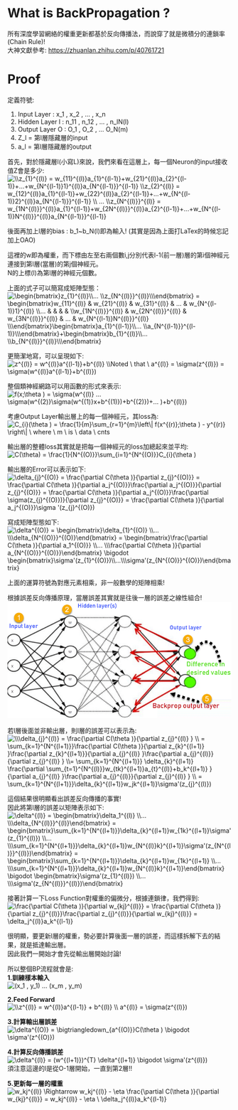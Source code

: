 # What is BackPropagation ?
所有深度學習網絡的權重更新都基於反向傳播法，而說穿了就是微積分的連鎖率(Chain Rule)!  
大神文獻參考: https://zhuanlan.zhihu.com/p/40761721  

# Proof
定義符號:
1. Input Layer : x_1 , x_2 , ... , x_n  
2. Hidden Layer l : n_11 , n_12 , ... , n_lN(l)  
3. Output Layer O : O_1 , O_2 , ... O_N(m)  
4. Z_l = 第l層隱藏層的input  
5. a_l = 第l層隱藏層的output  

首先，對於隱藏層l(小寫L)來說，我們來看在這層上，每一個Neuron的input接收值Z會是多少:  
<img src="https://latex.codecogs.com/png.image?\dpi{110}&space;\\z_{1}^{(l)}&space;=&space;w_{11}^{(l)}a_{1}^{(l-1)}&plus;w_{21}^{(l)}a_{2}^{(l-1)}&plus;...&plus;w_{N^{(l-1)}1}^{(l)}a_{N^{(l-1)}}^{(l-1)}&space;\\z_{2}^{(l)}&space;=&space;w_{12}^{(l)}a_{1}^{(l-1)}&plus;w_{22}^{(l)}a_{2}^{(l-1)}&plus;...&plus;w_{N^{(l-1)}2}^{(l)}a_{N^{(l-1)}}^{(l-1)}&space;\\&space;...&space;\\z_{N^{(l)}}^{(l)}&space;=&space;w_{1N^{(l)}}^{(l)}a_{1}^{(l-1)}&plus;w_{2N^{(l)}}^{(l)}a_{2}^{(l-1)}&plus;...&plus;w_{N^{(l-1)}N^{(l)}}^{(l)}a_{N^{(l-1)}}^{(l-1)}&space;" title="\\z_{1}^{(l)} = w_{11}^{(l)}a_{1}^{(l-1)}+w_{21}^{(l)}a_{2}^{(l-1)}+...+w_{N^{(l-1)}1}^{(l)}a_{N^{(l-1)}}^{(l-1)} \\z_{2}^{(l)} = w_{12}^{(l)}a_{1}^{(l-1)}+w_{22}^{(l)}a_{2}^{(l-1)}+...+w_{N^{(l-1)}2}^{(l)}a_{N^{(l-1)}}^{(l-1)} \\ ... \\z_{N^{(l)}}^{(l)} = w_{1N^{(l)}}^{(l)}a_{1}^{(l-1)}+w_{2N^{(l)}}^{(l)}a_{2}^{(l-1)}+...+w_{N^{(l-1)}N^{(l)}}^{(l)}a_{N^{(l-1)}}^{(l-1)} " />

後面再加上l層的bias : b_1~b_N(l)即為輸入! (其實是因為上面打LaTex的時候忘記加上OAO)    

這裡的w即為權重，而下標由左至右兩個數i,j分別代表l-1(前一層)層的第i個神經元連接到第l層(當層)的第j個神經元。  
N的上標(l)為第l層的神經元個數。  

上面的式子可以簡寫成矩陣型態：  
<img src="https://latex.codecogs.com/png.image?\dpi{110}&space;\begin{bmatrix}z_{1}^{(l)}\\...&space;\\z_{N^{(l)}}^{(l)}\\\end{bmatrix}&space;=&space;\begin{bmatrix}w_{11}^{(l)}&space;&&space;w_{21}^{(l)}&space;&&space;w_{31}^{(l)}&space;&&space;...&space;&&space;w_{N^{(l-1)}1}^{(l)}&space;\\...&space;&&space;&space;&&space;&space;&&space;&space;&&space;&space;\\w_{1N^{(l)}}^{(l)}&space;&&space;w_{2N^{(l)}}^{(l)}&space;&&space;w_{3N^{(l)}}^{(l)}&space;&&space;...&space;&&space;w_{N^{(l-1)}N^{(l)}}^{(l)}&space;\\\end{bmatrix}\begin{bmatrix}a_{1}^{(l-1)}\\...&space;\\a_{N^{(l-1)}}^{(l-1)}\\\end{bmatrix}&plus;\begin{bmatrix}b_{1}^{(l)}\\...&space;\\b_{N^{(l)}}^{(l)}\\\end{bmatrix}" title="\begin{bmatrix}z_{1}^{(l)}\\... \\z_{N^{(l)}}^{(l)}\\\end{bmatrix} = \begin{bmatrix}w_{11}^{(l)} & w_{21}^{(l)} & w_{31}^{(l)} & ... & w_{N^{(l-1)}1}^{(l)} \\... & & & & \\w_{1N^{(l)}}^{(l)} & w_{2N^{(l)}}^{(l)} & w_{3N^{(l)}}^{(l)} & ... & w_{N^{(l-1)}N^{(l)}}^{(l)} \\\end{bmatrix}\begin{bmatrix}a_{1}^{(l-1)}\\... \\a_{N^{(l-1)}}^{(l-1)}\\\end{bmatrix}+\begin{bmatrix}b_{1}^{(l)}\\... \\b_{N^{(l)}}^{(l)}\\\end{bmatrix}" />

更簡潔地寫，可以呈現如下:  
<img src="https://latex.codecogs.com/png.image?\dpi{110}&space;z^{(l)}&space;=&space;w^{(l)}a^{(l-1)}&plus;b^{(l)}&space;\\Noted&space;\&space;&space;that&space;\&space;&space;&space;a^{(l)}&space;=&space;\sigma(z^{(l)})&space;=&space;\sigma(w^{(l)}a^{(l-1)}&plus;b^{(l)})&space;" title="z^{(l)} = w^{(l)}a^{(l-1)}+b^{(l)} \\Noted \ that \ a^{(l)} = \sigma(z^{(l)}) = \sigma(w^{(l)}a^{(l-1)}+b^{(l)}) " />

整個類神經網路可以用函數的形式來表示:  
<img src="https://latex.codecogs.com/png.image?\dpi{110}&space;f(x;\theta&space;)&space;=&space;\sigma(w^{(l)}&space;...&space;\sigma(w^{(2)}\sigma(w^{(1)}x&plus;b^{(1)})&plus;b^{(2)})&plus;...&space;)&plus;b^{(l)})" title="f(x;\theta ) = \sigma(w^{(l)} ... \sigma(w^{(2)}\sigma(w^{(1)}x+b^{(1)})+b^{(2)})+... )+b^{(l)})" />

考慮Output Layer輸出層上的每一個神經元，其loss為:  
<img src="https://latex.codecogs.com/png.image?\dpi{110}&space;C_{i}(\theta&space;)&space;=&space;\frac{1}{m}\sum_{r=1}^{m}\left\|&space;f(x^{(r)};\theta&space;)&space;-&space;y^{(r)}&space;\right\|&space;&space;\&space;&space;where&space;\&space;&space;m&space;\&space;is&space;\&space;data&space;\&space;cnts&space;" title="C_{i}(\theta ) = \frac{1}{m}\sum_{r=1}^{m}\left\| f(x^{(r)};\theta ) - y^{(r)} \right\| \ where \ m \ is \ data \ cnts " />

輸出層的整體loss其實就是把每一個神經元的loss加總起來並平均:  
<img src="https://latex.codecogs.com/png.image?\dpi{110}&space;C(\theta)&space;=&space;&space;\frac{1}{N^{(O)}}\sum_{i=1}^{N^{(O)}}C_{i}(\theta&space;)" title="C(\theta) = \frac{1}{N^{(O)}}\sum_{i=1}^{N^{(O)}}C_{i}(\theta )" />

輸出層的Error可以表示如下:  
<img src="https://latex.codecogs.com/png.image?\dpi{110}&space;\delta_{j}^{(O)}&space;=&space;\frac{\partial&space;C(\theta&space;)}{\partial&space;z_{j}^{(O)}}&space;=&space;\frac{\partial&space;C(\theta&space;)}{\partial&space;a_j^{(O)}}\frac{\partial&space;a_j^{(O)}}{\partial&space;z_{j}^{(O)}}&space;=&space;\frac{\partial&space;C(\theta&space;)}{\partial&space;a_j^{(O)}}\frac{\partial&space;\sigma(z_{j}^{(O)})}{\partial&space;z_{j}^{(O)}}&space;=&space;\frac{\partial&space;C(\theta&space;)}{\partial&space;a_j^{(O)}}\sigma&space;'(z_{j}^{(O)})" title="\delta_{j}^{(O)} = \frac{\partial C(\theta )}{\partial z_{j}^{(O)}} = \frac{\partial C(\theta )}{\partial a_j^{(O)}}\frac{\partial a_j^{(O)}}{\partial z_{j}^{(O)}} = \frac{\partial C(\theta )}{\partial a_j^{(O)}}\frac{\partial \sigma(z_{j}^{(O)})}{\partial z_{j}^{(O)}} = \frac{\partial C(\theta )}{\partial a_j^{(O)}}\sigma '(z_{j}^{(O)})" />

寫成矩陣型態如下:  
<img src="https://latex.codecogs.com/png.image?\dpi{110}&space;\delta^{(O)}&space;=&space;\begin{bmatrix}\delta_{1}^{(O)}&space;\\...&space;\\\delta_{N^{(O)}}^{(O)}\end{bmatrix}&space;=&space;\begin{bmatrix}\frac{\partial&space;C(\theta&space;)}{\partial&space;a_1^{(O)}}&space;\\...&space;\\\frac{\partial&space;C(\theta&space;)}{\partial&space;a_{N^{(O)}}^{(O)}}\end{bmatrix}&space;\bigodot&space;\begin{bmatrix}\sigma'(z_{1}^{(O)})\\...\\\sigma'(z_{N^{(O)}}^{(O)})\end{bmatrix}" title="\delta^{(O)} = \begin{bmatrix}\delta_{1}^{(O)} \\... \\\delta_{N^{(O)}}^{(O)}\end{bmatrix} = \begin{bmatrix}\frac{\partial C(\theta )}{\partial a_1^{(O)}} \\... \\\frac{\partial C(\theta )}{\partial a_{N^{(O)}}^{(O)}}\end{bmatrix} \bigodot \begin{bmatrix}\sigma'(z_{1}^{(O)})\\...\\\sigma'(z_{N^{(O)}}^{(O)})\end{bmatrix}" />

上面的運算符號為對應元素相乘，非一般數學的矩陣相乘!  

根據誤差反向傳播原理，當層誤差其實就是往後一層的誤差之線性組合!  
![Image](https://github.com/EnasVen/Theory-Math/blob/main/BackPropagation/ErrorBP.png)  

若l層後面並非輸出層，則l層的誤差可以表示為:  
<img src="https://latex.codecogs.com/png.image?\dpi{110}&space;\\\delta_{j}^{(l)}&space;=&space;&space;\frac{\partial&space;C(\theta&space;)}{\partial&space;z_{j}^{(l)}&space;}&space;\\&space;=&space;\sum_{k=1}^{N^{(l&plus;1)}}\frac{\partial&space;C(\theta&space;)}{\partial&space;z_{k}^{(l&plus;1)}&space;}\frac{\partial&space;z_{k}^{(l&plus;1)}}{\partial&space;a_{j}^{(l)}&space;}\frac{\partial&space;a_{j}^{(l)}}{\partial&space;z_{j}^{(l)}&space;}&space;\\=&space;\sum_{k=1}^{N^{(l&plus;1)}}&space;\delta_{k}^{(l&plus;1)}&space;\frac{\partial&space;\sum_{t=1}^{N^{(l)}}w_{tk}^{(l&plus;1)}a_{t}^{(l)}&plus;b_k^{(l&plus;1)}&space;}{\partial&space;a_{j}^{(l)}&space;}\frac{\partial&space;a_{j}^{(l)}}{\partial&space;z_{j}^{(l)}&space;}&space;\\&space;=&space;\sum_{k=1}^{N^{(l&plus;1)}}\delta_{k}^{(l&plus;1)}w_jk^{(l&plus;1)}\sigma'(z_{j}^{(l)})" title="\\\delta_{j}^{(l)} = \frac{\partial C(\theta )}{\partial z_{j}^{(l)} } \\ = \sum_{k=1}^{N^{(l+1)}}\frac{\partial C(\theta )}{\partial z_{k}^{(l+1)} }\frac{\partial z_{k}^{(l+1)}}{\partial a_{j}^{(l)} }\frac{\partial a_{j}^{(l)}}{\partial z_{j}^{(l)} } \\= \sum_{k=1}^{N^{(l+1)}} \delta_{k}^{(l+1)} \frac{\partial \sum_{t=1}^{N^{(l)}}w_{tk}^{(l+1)}a_{t}^{(l)}+b_k^{(l+1)} }{\partial a_{j}^{(l)} }\frac{\partial a_{j}^{(l)}}{\partial z_{j}^{(l)} } \\ = \sum_{k=1}^{N^{(l+1)}}\delta_{k}^{(l+1)}w_jk^{(l+1)}\sigma'(z_{j}^{(l)})" />

這個結果很明顯看出誤差反向傳播的事實!  
因此將第l層的誤差以矩陣表示如下:  
<img src="https://latex.codecogs.com/png.image?\dpi{110}&space;\delta^{(l)}&space;=&space;&space;\begin{bmatrix}\delta_1^{(l)}&space;\\...&space;\\\delta_{N^{(l)}}^{(l)}\end{bmatrix}&space;=&space;\begin{bmatrix}\sum_{k=1}^{N^{(l&plus;1)}}\delta_{k}^{(l&plus;1)}w_{1k}^{(l&plus;1)}\sigma'(z_{1}^{(l)})&space;\\...&space;\\\sum_{k=1}^{N^{(l&plus;1)}}\delta_{k}^{(l&plus;1)}w_{N^{(l)}k}^{(l&plus;1)}\sigma'(z_{N^{(l)}}^{(l)})\end{bmatrix}&space;=&space;\begin{bmatrix}\sum_{k=1}^{N^{(l&plus;1)}}\delta_{k}^{(l&plus;1)}w_{1k}^{(l&plus;1)}&space;\\...&space;\\\sum_{k=1}^{N^{(l&plus;1)}}\delta_{k}^{(l&plus;1)}w_{N^{(l)}k}^{(l&plus;1)}\end{bmatrix}&space;\bigodot&space;&space;\begin{bmatrix}\sigma'(z_{1}^{(l)})&space;\\...&space;\\\sigma'(z_{N^{(l)}}^{(l)})\end{bmatrix}" title="\delta^{(l)} = \begin{bmatrix}\delta_1^{(l)} \\... \\\delta_{N^{(l)}}^{(l)}\end{bmatrix} = \begin{bmatrix}\sum_{k=1}^{N^{(l+1)}}\delta_{k}^{(l+1)}w_{1k}^{(l+1)}\sigma'(z_{1}^{(l)}) \\... \\\sum_{k=1}^{N^{(l+1)}}\delta_{k}^{(l+1)}w_{N^{(l)}k}^{(l+1)}\sigma'(z_{N^{(l)}}^{(l)})\end{bmatrix} = \begin{bmatrix}\sum_{k=1}^{N^{(l+1)}}\delta_{k}^{(l+1)}w_{1k}^{(l+1)} \\... \\\sum_{k=1}^{N^{(l+1)}}\delta_{k}^{(l+1)}w_{N^{(l)}k}^{(l+1)}\end{bmatrix} \bigodot \begin{bmatrix}\sigma'(z_{1}^{(l)}) \\... \\\sigma'(z_{N^{(l)}}^{(l)})\end{bmatrix}" />

接著計算一下Loss Function對權重的偏微分，根據連鎖律，我們得到:  
<img src="https://latex.codecogs.com/png.image?\dpi{110}&space;\frac{\partial&space;C(\theta&space;)}{\partial&space;w_{kj}^{(l)}}&space;=&space;\frac{\partial&space;C(\theta&space;)}{\partial&space;z_{j}^{(l)}}\frac{\partial&space;z_{j}^{(l)}}{\partial&space;w_{kj}^{(l)}}&space;=&space;\delta_j^{(l)}a_k^{(l-1)}" title="\frac{\partial C(\theta )}{\partial w_{kj}^{(l)}} = \frac{\partial C(\theta )}{\partial z_{j}^{(l)}}\frac{\partial z_{j}^{(l)}}{\partial w_{kj}^{(l)}} = \delta_j^{(l)}a_k^{(l-1)}" />

很明顯，要更新l層的權重，勢必要計算後面一層的誤差，而這樣拆解下去的結果，就是抵達輸出層。  
因此我們一開始才會先從輸出層開始討論!  

所以整個BP流程就會是:  
**1.訓練樣本輸入**  
<img src="https://latex.codecogs.com/png.image?\dpi{110}&space;(x_1&space;,&space;y_1)&space;...&space;(x_m&space;,&space;y_m)" title="(x_1 , y_1) ... (x_m , y_m)" />

**2.Feed Forward**  
<img src="https://latex.codecogs.com/png.image?\dpi{110}&space;\\z^{(l)}&space;=&space;w^{(l)}a^{(l-1)}&space;&plus;&space;b^{(l)}&space;\\&space;a^{(l)}&space;=&space;\sigma(z^{(l)})&space;" title="\\z^{(l)} = w^{(l)}a^{(l-1)} + b^{(l)} \\ a^{(l)} = \sigma(z^{(l)}) " />  

**3.計算輸出層誤差**  
<img src="https://latex.codecogs.com/png.image?\dpi{110}&space;\delta^{(O)}&space;=&space;\bigtriangledown_{a^{(O)}}C(\theta&space;)&space;\bigodot&space;\sigma'(z^{(O)})" title="\delta^{(O)} = \bigtriangledown_{a^{(O)}}C(\theta ) \bigodot \sigma'(z^{(O)})" />  

**4.計算反向傳播誤差**  
<img src="https://latex.codecogs.com/png.image?\dpi{110}&space;\delta^{(l)}&space;=&space;(w^{(l&plus;1)})^{T}&space;\delta^{(l&plus;1)}&space;\bigodot&space;\sigma'(z^{(l)})" title="\delta^{(l)} = (w^{(l+1)})^{T} \delta^{(l+1)} \bigodot \sigma'(z^{(l)})" />  
須注意這邊的l是從O-1層開始，一直到第2層!!  

**5.更新每一層的權重**  
<img src="https://latex.codecogs.com/png.image?\dpi{110}&space;w_kj^{(l)}&space;\Rightarrow&space;w_kj^{(l)}&space;-&space;\eta&space;&space;\frac{\partial&space;C(\theta&space;)}{\partial&space;w_{kj}^{(l)}}&space;=&space;w_kj^{(l)}&space;-&space;\eta&space;\&space;&space;&space;\delta_j^{(l)}a_k^{(l-1)}" title="w_kj^{(l)} \Rightarrow w_kj^{(l)} - \eta \frac{\partial C(\theta )}{\partial w_{kj}^{(l)}} = w_kj^{(l)} - \eta \ \delta_j^{(l)}a_k^{(l-1)}" />
